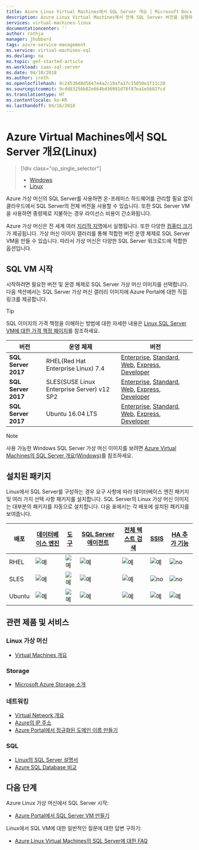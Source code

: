 ```yaml
---
title: Azure Linux Virtual Machines에서 SQL Server 개요 | Microsoft Docs
description: Azure Linux Virtual Machines에서 전체 SQL Server 버전을 실행하는 방법을 알아봅니다. 모든 Linux SQL Server VM 이미지 및 관련된 내용에 대한 직접 링크를 가져옵니다.
services: virtual-machines-linux
documentationcenter: ''
author: rothja
manager: jhubbard
tags: azure-service-management
ms.service: virtual-machines-sql
ms.devlang: na
ms.topic: get-started-article
ms.workload: iaas-sql-server
ms.date: 04/10/2018
ms.author: jroth
ms.openlocfilehash: 9c24536d8d5647e4a2c19afa17c35050e1f11c20
ms.sourcegitcommit: 9cdd83256b82e664bd36991d78f87ea1e56827cd
ms.translationtype: HT
ms.contentlocale: ko-KR
ms.lasthandoff: 04/16/2018
---
```

# <a name="overview-of-sql-server-on-azure-virtual-machines-linux"></a>Azure Virtual Machines에서 SQL Server 개요(Linux)

> [!div class="op_single_selector"]
> * [Windows](../../windows/sql/virtual-machines-windows-sql-server-iaas-overview.md)
> * [Linux](sql-server-linux-virtual-machines-overview.md)

Azure 가상 머신의 SQL Server를 사용하면 온-프레미스 하드웨어를 관리할 필요 없이 클라우드에서 SQL Server의 전체 버전을 사용할 수 있습니다. 또한 SQL Server VM을 사용하면 종량제로 지불하는 경우 라이선스 비용이 간소화됩니다.

Azure 가상 머신은 전 세계 여러 [지리적 지역](https://azure.microsoft.com/regions/)에서 실행됩니다. 또한 다양한 [컴퓨터 크기](../sizes.md)가 제공됩니다. 가상 머신 이미지 갤러리를 통해 적합한 버전 운영 체제로 SQL Server VM을 만들 수 있습니다. 따라서 가상 머신은 다양한 SQL Server 워크로드에 적합한 옵션입니다.

## <a id="create"></a> SQL VM 시작

시작하려면 필요한 버전 및 운영 체제로 SQL Server 가상 머신 이미지를 선택합니다. 다음 섹션에서는 SQL Server 가상 머신 갤러리 이미지에 Azure Portal에 대한 직접 링크를 제공합니다.

> [!TIP]
> SQL 이미지의 가격 책정을 이해하는 방법에 대한 자세한 내용은 [Linux SQL Server VM에 대한 가격 책정 페이지](https://azure.microsoft.com/pricing/details/virtual-machines/linux/)를 참조하세요.

| 버전 | 운영 체제 | 버전 |
| --- | --- | --- |
| **SQL Server 2017** | RHEL(Red Hat Enterprise Linux) 7.4 |[Enterprise](https://portal.azure.com/#create/Microsoft.SQLServer2017EnterpriseonRedHatEnterpriseLinux74), [Standard](https://portal.azure.com/#create/Microsoft.SQLServer2017StandardonRedHatEnterpriseLinux74), [Web](https://portal.azure.com/#create/Microsoft.SQLServer2017WebonRedHatEnterpriseLinux74), [Express](https://portal.azure.com/#create/Microsoft.FreeSQLServerLicenseSQLServer2017ExpressonRedHatEnterpriseLinux74), [Developer](https://portal.azure.com/#create/Microsoft.FreeSQLServerLicenseSQLServer2017DeveloperonRedHatEnterpriseLinux74) |
| **SQL Server 2017** | SLES(SUSE Linux Enterprise Server) v12 SP2 |[Enterprise](https://portal.azure.com/#create/Microsoft.SQLServer2017EnterpriseonSLES12SP2), [Standard](https://portal.azure.com/#create/Microsoft.SQLServer2017StandardonSLES12SP2), [Web](https://portal.azure.com/#create/Microsoft.SQLServer2017WebonSLES12SP2), [Express](https://portal.azure.com/#create/Microsoft.FreeSQLServerLicenseSQLServer2017ExpressonSLES12SP2), [Developer](https://portal.azure.com/#create/Microsoft.FreeSQLServerLicenseSQLServer2017DeveloperonSLES12SP2) |
| **SQL Server 2017** | Ubuntu 16.04 LTS |[Enterprise](https://portal.azure.com/#create/Microsoft.SQLServer2017EnterpriseonUbuntuServer1604LTS), [Standard](https://portal.azure.com/#create/Microsoft.SQLServer2017StandardonUbuntuServer1604LTS), [Web](https://portal.azure.com/#create/Microsoft.SQLServer2017WebonUbuntuServer1604LTS), [Express](https://portal.azure.com/#create/Microsoft.FreeSQLServerLicenseSQLServer2017ExpressonUbuntuServer1604LTS), [Developer](https://portal.azure.com/#create/Microsoft.FreeSQLServerLicenseSQLServer2017DeveloperonUbuntuServer1604LTS) |

> [!NOTE]
> 사용 가능한 Windows SQL Server 가상 머신 이미지를 보려면 [Azure Virtual Machines의 SQL Server 개요(Windows)](../../windows/sql/virtual-machines-windows-sql-server-iaas-overview.md)를 참조하세요.

## <a id="packages"></a>설치된 패키지

Linux에서 SQL Server를 구성하는 경우 요구 사항에 따라 데이터베이스 엔진 패키지 및 여러 가지 선택 사항 패키지를 설치합니다. SQL Server의 Linux 가상 머신 이미지는 대부분의 패키지를 자동으로 설치합니다. 다음 표에서는 각 배포에 설치된 패키지를 보여줍니다.

| 배포 | [데이터베이스 엔진](https://docs.microsoft.com/sql/linux/sql-server-linux-setup) | [도구](https://docs.microsoft.com/sql/linux/sql-server-linux-setup-tools) | [SQL Server 에이전트](https://docs.microsoft.com/sql/linux/sql-server-linux-setup-sql-agent) | [전체 텍스트 검색](https://docs.microsoft.com/sql/linux/sql-server-linux-setup-full-text-search) | [SSIS](https://docs.microsoft.com/sql/linux/sql-server-linux-setup-ssis) | [HA 추가 기능](https://docs.microsoft.com/sql/linux/sql-server-linux-business-continuity-dr) |
|---|---|---|---|---|---|---|
| RHEL | ![예](./media/sql-server-linux-virtual-machines-overview/yes.png) | ![예](./media/sql-server-linux-virtual-machines-overview/yes.png) | ![예](./media/sql-server-linux-virtual-machines-overview/yes.png) | ![예](./media/sql-server-linux-virtual-machines-overview/yes.png) | ![예](./media/sql-server-linux-virtual-machines-overview/yes.png) | ![no](./media/sql-server-linux-virtual-machines-overview/no.png) |
| SLES | ![예](./media/sql-server-linux-virtual-machines-overview/yes.png) | ![예](./media/sql-server-linux-virtual-machines-overview/yes.png) | ![예](./media/sql-server-linux-virtual-machines-overview/yes.png) | ![예](./media/sql-server-linux-virtual-machines-overview/yes.png) | ![no](./media/sql-server-linux-virtual-machines-overview/no.png) | ![no](./media/sql-server-linux-virtual-machines-overview/no.png) |
| Ubuntu | ![예](./media/sql-server-linux-virtual-machines-overview/yes.png) | ![예](./media/sql-server-linux-virtual-machines-overview/yes.png) | ![예](./media/sql-server-linux-virtual-machines-overview/yes.png) | ![예](./media/sql-server-linux-virtual-machines-overview/yes.png) | ![예](./media/sql-server-linux-virtual-machines-overview/yes.png) | ![예](./media/sql-server-linux-virtual-machines-overview/yes.png) |

## <a name="related-products-and-services"></a>관련 제품 및 서비스

### <a name="linux-virtual-machines"></a>Linux 가상 머신

* [Virtual Machines 개요](../overview.md)

### <a name="storage"></a>Storage

* [Microsoft Azure Storage 소개](../../../storage/common/storage-introduction.md)

### <a name="networking"></a>네트워킹

* [Virtual Network 개요](../../../virtual-network/virtual-networks-overview.md)
* [Azure의 IP 주소](../../../virtual-network/virtual-network-ip-addresses-overview-arm.md)
* [Azure Portal에서 정규화된 도메인 이름 만들기](../portal-create-fqdn.md)

### <a name="sql"></a>SQL

* [Linux의 SQL Server 설명서](https://docs.microsoft.com/sql/linux)
* [Azure SQL Database 비교](../../../sql-database/sql-database-paas-vs-sql-server-iaas.md)

## <a name="next-steps"></a>다음 단계

Azure Linux 가상 머신에서 SQL Server 시작:

* [Azure Portal에서 SQL Server VM 만들기](provision-sql-server-linux-virtual-machine.md)

Linux에서 SQL VM에 대한 일반적인 질문에 대한 답변 구하기:

* [Azure Linux Virtual Machines의 SQL Server에 대한 FAQ](sql-server-linux-faq.md)
